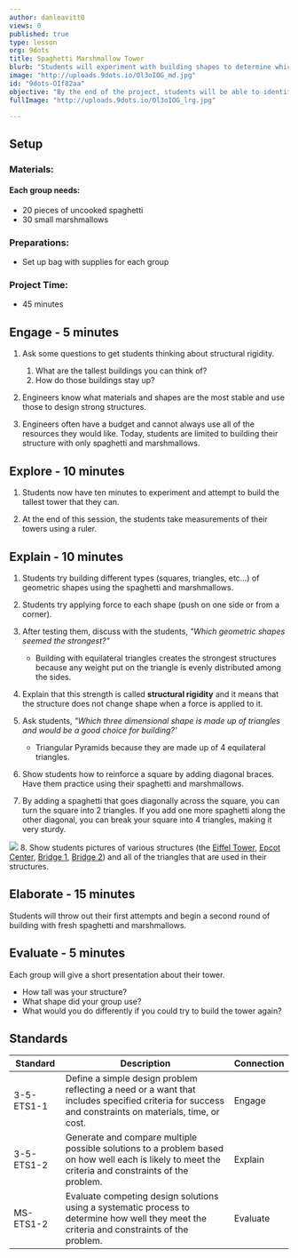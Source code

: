 ```yaml
---
author: danleavitt0
views: 0
published: true
type: lesson
org: 9dots
title: Spaghetti Marshmallow Tower
blurb: "Students will experiment with building shapes to determine which are the most stable. #NGSS-3-5-ETS1-1 #NGSS-3-5-ETS1-2 #NGSS-MS-ETS1-2"
image: "http://uploads.9dots.io/Ol3oIOG_md.jpg"
id: "9dots-OIf82aa"
objective: "By the end of the project, students will be able to identify the best shapes for building a tower."
fullImage: "http://uploads.9dots.io/Ol3oIOG_lrg.jpg"

---
```


## Setup

### Materials:

#### Each group needs:

- 20 pieces of uncooked spaghetti
- 30 small marshmallows

### Preparations:

- Set up bag with supplies for each group

### Project Time:

- 45 minutes

## Engage - 5 minutes

1. Ask some questions to get students thinking about structural rigidity.
	1. What are the tallest buildings you can think of?
	2. How do those buildings stay up?

2. Engineers know what materials and shapes are the most stable and use those to design strong structures.  

3. Engineers often have a budget and cannot always use all of the resources they would like. Today, students are limited to building their structure with only spaghetti and marshmallows.

## Explore - 10 minutes

1. Students now have ten minutes to experiment and attempt to build the tallest tower that they can. 

2. At the end of this session, the students take measurements of their towers using a ruler.

## Explain - 10 minutes

1. Students try building different types (squares, triangles, etc…) of geometric shapes using the spaghetti and marshmallows. 

2. Students try applying force to each shape (push on one side or from a corner). 

3. After testing them, discuss with the students, _"Which geometric shapes seemed the strongest?"_
	- Building with equilateral triangles creates the strongest structures because any weight put on the triangle is evenly distributed among the sides.

4. Explain that this strength is called **structural rigidity** and it means that the structure does not change shape when a force is applied to it.

5. Ask students, _"Which three dimensional shape is made up of triangles and would be a good choice for building?'_
	- Triangular Pyramids because they are made up of 4 equilateral triangles.

6. Show students how to reinforce a square by adding diagonal braces. Have them practice using their spaghetti and marshmallows.

7. By adding a spaghetti that goes diagonally across the square, you can turn the square into 2 triangles. If you add one more spaghetti along the other diagonal, you can break your square into 4 triangles, making it very sturdy.

![](http://uploads.9dots.io/OLy021r_md.jpg)
8. Show students pictures of various structures (the [Eiffel Tower](http://2.bp.blogspot.com/-GXrvCUupVmE/UcRidMzqxyI/AAAAAAAAnVQ/UbL-ZaCSPx0/s1600/eiffel+tower+metal+frame+close+up+7.jpg), [Epcot Center](http://upload.wikimedia.org/wikipedia/commons/7/7a/Spaceship_Earth_2.jpg), [Bridge 1](http://ns1758.ca/rail/dar-bridge-23712tc-2011dec13.jpg), [Bridge 2](http://passyworldofmathematics.com/Images/pwmImagesFour/BridgeTrianglesOne550x281JPG.jpg)) and all of the triangles that are used in their structures.

## Elaborate - 15 minutes

Students will throw out their first attempts and begin a second round of building with fresh spaghetti and marshmallows.

## Evaluate - 5 minutes

Each group will give a short presentation about their tower. 

- How tall was your structure? 
- What shape did your group use? 
- What would you do differently if you could try to build the tower again?

## Standards

Standard | Description | Connection
--- | --- | ---
3-5-ETS1-1 | Define a simple design problem reflecting a need or a want that includes specified criteria for success and constraints on materials, time, or cost. | Engage
3-5-ETS1-2 | Generate and compare multiple possible solutions to a problem based on how well each is likely to meet the criteria and constraints of the problem. | Explain
MS-ETS1-2 | Evaluate competing design solutions using a systematic process to determine how well they meet the criteria and constraints of the problem. | Evaluate
